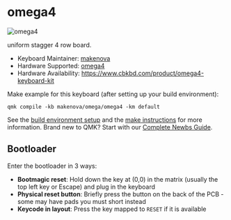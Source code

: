 # omega4

![omega4](https://i.imgur.com/tV4iCoD.png)

uniform stagger 4 row board.

-   Keyboard Maintainer: [makenova](https://github.com/makenova)
-   Hardware Supported: [omega4](https://github.com/makenova/omega)
-   Hardware Availability: https://www.cbkbd.com/product/omega4-keyboard-kit

Make example for this keyboard (after setting up your build environment):

    qmk compile -kb makenova/omega/omega4 -km default

See the [build environment setup](https://docs.qmk.fm/#/getting_started_build_tools) and the [make instructions](https://docs.qmk.fm/#/getting_started_make_guide) for more information. Brand new to QMK? Start with our [Complete Newbs Guide](https://docs.qmk.fm/#/newbs).

## Bootloader

Enter the bootloader in 3 ways:

-   **Bootmagic reset**: Hold down the key at (0,0) in the matrix (usually the top left key or Escape) and plug in the keyboard
-   **Physical reset button**: Briefly press the button on the back of the PCB - some may have pads you must short instead
-   **Keycode in layout**: Press the key mapped to `RESET` if it is available

